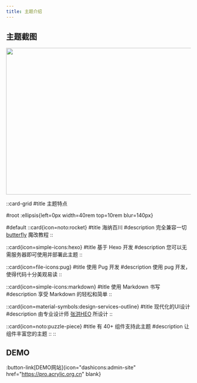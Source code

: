 ```yaml
---
title: 主题介绍
---
```


## 主题截图

<img src="https://tucdn.wpon.cn/2023/07/01/72ae0e62d7ee3.png" height="400" width="600">

::card-grid
#title
主题特点

#root
:ellipsis{left=0px width=40rem top=10rem blur=140px}

#default
  ::card{icon=noto:rocket}
  #title
  海纳百川
  #description
  完全兼容一切 [butterfly](https://github.com/jerryc127/hexo-theme-butterfly) 魔改教程
  ::

  ::card{icon=simple-icons:hexo}
  #title
  基于 Hexo 开发
  #description
  您可以无需服务器即可使用并部署此主题
  ::

  ::card{icon=file-icons:pug}
  #title
  使用 Pug 开发
  #description
  使用 pug 开发，使得代码十分美观易读
  ::

  ::card{icon=simple-icons:markdown}
  #title
  使用 Markdown 书写
  #description
  享受 Markdown 的轻松和简单
  ::

  ::card{icon=material-symbols:design-services-outline}
  #title
  现代化的UI设计
  #description
  由专业设计师 [张洪HEO](https://blog.zhheo.com/) 所设计
  ::

  ::card{icon=noto:puzzle-piece}
  #title
  有 40+ 组件支持此主题
  #description
  让组件丰富您的主题
  ::
::

## DEMO
:button-link[DEMO网站]{icon="dashicons:admin-site" href="https://pro.acrylic.org.cn" blank}